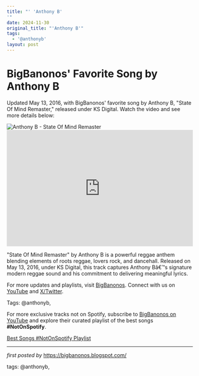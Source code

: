 ```yaml
---
title: "' 'Anthony B'
'"
date: 2024-11-30
original_title: "'Anthony B'"
tags:
  - '@anthonyb'
layout: post
---
```

<!-- Post Title -->
<h1 >BigBanonos' Favorite Song by Anthony B</h1> <!-- Introductory Text -->
<p >Updated May 13, 2016, with BigBanonos' favorite song by Anthony B, "State Of Mind Remaster," released under KS Digital. Watch the video and see more details below:</p> <!-- Featured Image -->
<div > <img src="https://i.scdn.co/image/ab6761610000e5eb1923a1ad28a044e62fbf4ef4" alt="Anthony B - State Of Mind Remaster" />
</div> <!-- YouTube Video Embed -->
<div > <iframe width="100%" height="315" src="https://www.youtube.com/embed/5d5EQnBMU5A" title="State of Mind" frameborder="0" allow="accelerometer; autoplay; clipboard-write; encrypted-media; gyroscope; picture-in-picture; web-share" referrerpolicy="strict-origin-when-cross-origin" allowfullscreen></iframe>
</div> <!-- Song Information -->
<div > <p>"State Of Mind Remaster" by Anthony B is a powerful reggae anthem blending elements of roots reggae, lovers rock, and dancehall. Released on May 13, 2016, under KS Digital, this track captures Anthony Bâ€™s signature modern reggae sound and his commitment to delivering meaningful lyrics.</p>
</div> <!-- Footer Links -->
<div > <p>For more updates and playlists, visit <a href="https://bigbanonos.blogspot.com/" target="_blank">BigBanonos</a>. Connect with us on <a href="https://www.youtube.com/@BigBanonos" target="_blank">YouTube</a> and <a href="https://x.com/bigbanonos" target="_blank">X/Twitter</a>.</p>
</div> <!-- Tags -->
<p >Tags: @anthonyb,</p>


<!--Subscribe and Playlist Links-->
<div>
    <p>For more exclusive tracks not on Spotify, subscribe to <a href="https://www.youtube.com/@BigBanonos" target="_blank">BigBanonos on YouTube</a> and explore their curated playlist of the best songs <strong>#NotOnSpotify</strong>.</p>
    <p><a href="https://www.youtube.com/playlist?list=PLtuNtuTatqI0kFahUCbtbfenC_ET5O_tr" target="_blank">Best Songs #NotOnSpotify Playlist<br /></a></p></div>

<hr />

<p><em>first posted by</em> <a href="https://bigbanonos.blogspot.com/" rel="noopener" target="_new">https://bigbanonos.blogspot.com/</a></p>

<p>tags: @anthonyb,</p>
